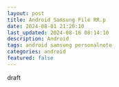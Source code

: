 ```yaml
---
layout: post
title: Android Samsung File RR.p
date: 2024-08-01 21:20:10
last_updated: 2024-08-16 08:14:10
description: Android
tags: android samsung personalnote
categories: android
featured: false
---
```


draft
